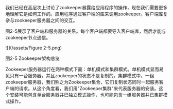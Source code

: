 我们已经在高层次上讨论了zookeeper暴露给应用程序的操作，现在我们需要更多地理解它是如何工作的。应用程序通过客户端的库来调用zookeeper。客户端库复杂与zookeeper服务器之间的交互。

图2-5展示了客户端和服务器的关系。每个客户端都要导入客户端库，然后才能与zookeeper节点通信。

![](/assets/Figure 2-5.png)

图2-5 Zookeeper架构总览

Zookeeper服务器运行在两种模式下面：单机模式和集群模式。单机模式显而易见只有一台服务器，并且zookeeper的状态不是复制的。集群模式中，一组zookeeper服务器，我们称之为Zookeeper集合，它们复制状态同时一起服务客户端的请求。从这个角度看，我们用"Zookeeper集群"来代表服务器的安装。这个安装可能包含单台服务器并已独立模式操作，也可能包含一组服务器并已集群模式操作。

